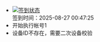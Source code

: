 - [![签到状态](https://github.com/womade/Cloud189-Actions/actions/workflows/main.yml/badge.svg?branch=main)](https://github.com/womade/Cloud189-Actions/actions/workflows/main.yml) <br> 签到时间：2025-08-27 00:47:25
- 开始执行帐号1
- 设备ID不存在，需要二次设备校验
